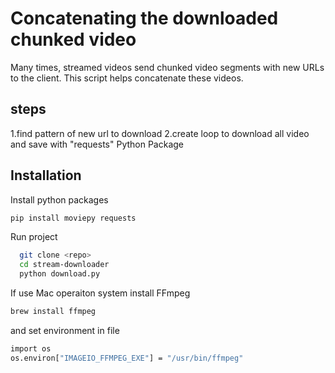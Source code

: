 
# Concatenating the downloaded chunked video

Many times, streamed videos send chunked video segments with new URLs to the client. This script helps concatenate these videos.



## steps
1.find pattern of new url to download 
2.create loop to download all video and save with "requests" Python Package


## Installation

Install python packages
```bash
pip install moviepy requests
```

Run project
```bash
  git clone <repo>
  cd stream-downloader
  python download.py
```

If use Mac operaiton system install FFmpeg 
```bash
brew install ffmpeg
```
and set environment in file
```bash
import os
os.environ["IMAGEIO_FFMPEG_EXE"] = "/usr/bin/ffmpeg"
```
